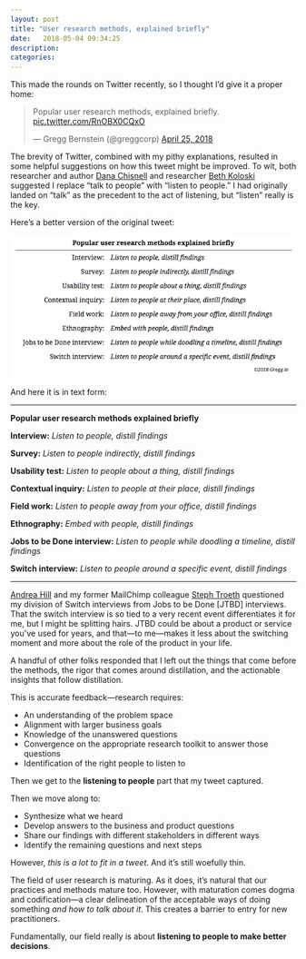 ```yaml
---
layout: post
title: "User research methods, explained briefly"
date:   2018-05-04 09:34:25
description:
categories:
---
```

This made the rounds on Twitter recently, so I thought I’d give it a proper home:


<blockquote class="twitter-tweet" data-lang="en"><p lang="en" dir="ltr">Popular user research methods, explained briefly. <a href="https://t.co/RnOBX0CQxO">pic.twitter.com/RnOBX0CQxO</a></p>&mdash; Gregg Bernstein (@greggcorp) <a href="https://twitter.com/greggcorp/status/989173444754444288?ref_src=twsrc%5Etfw">April 25, 2018</a></blockquote>
<script async src="https://platform.twitter.com/widgets.js" charset="utf-8"></script>


The brevity of Twitter, combined with my pithy explanations, resulted in some helpful suggestions on how this tweet might be improved. To wit, both researcher and author [Dana Chisnell](https://twitter.com/danachis) and researcher [Beth Koloski](https://twitter.com/bkoloski) suggested I replace “talk to people” with “listen to people.” I had originally landed on “talk” as the precedent to the act of listening, but “listen” really is the key.

Here’s a better version of the original tweet:


![User research methods, explained briefly.](/assets/images/methods_explained_2.png "User research methods, explained briefly.")

And here it is in text form:

***

**Popular user research methods explained briefly**

**Interview:** *Listen to people, distill findings*


**Survey:** *Listen to people indirectly, distill findings*


**Usability test:** *Listen to people about a thing, distill findings*


**Contextual inquiry:** *Listen to people at their place, distill findings*


**Field work:** *Listen to people away from your office, distill findings*


**Ethnography:** *Embed with people, distill findings*


**Jobs to be Done interview:** *Listen to people while doodling a timeline, distill findings*


**Switch interview:** *Listen to people around a specific event, distill findings*

***

[Andrea Hill](https://twitter.com/afhill) and my former MailChimp colleague [Steph Troeth](https://twitter.com/sniffles) questioned my division of Switch interviews from Jobs to be Done [JTBD] interviews. That the switch interview is so tied to a very recent event differentiates it for me, but I might be splitting hairs. JTBD could be about a product or service you've used for years, and that—to me—makes it less about the switching moment and more about the role of the product in your life.

A handful of other folks responded that I left out the things that come before the methods, the rigor that comes around distillation, and the actionable insights that follow distillation.

This is accurate feedback—research requires:
* An understanding of the problem space
* Alignment with larger business goals
* Knowledge of the unanswered questions
* Convergence on the appropriate research toolkit to answer those questions
* Identification of the right people to listen to

Then we get to the **listening to people** part that my tweet captured.

Then we move along to:
* Synthesize what we heard
* Develop answers to the business and product questions
* Share our findings with different stakeholders in different ways
* Identify the remaining questions and next steps

However, _this is a lot to fit in a tweet_. And it’s still woefully thin.

The field of user research is maturing. As it does, it’s natural that our practices and methods mature too. However, with maturation comes dogma and codification—a clear delineation of the acceptable ways of doing something _and how to talk about it_. This creates a barrier to entry for new practitioners.

Fundamentally, our field really is about **listening to people to make better decisions**.
